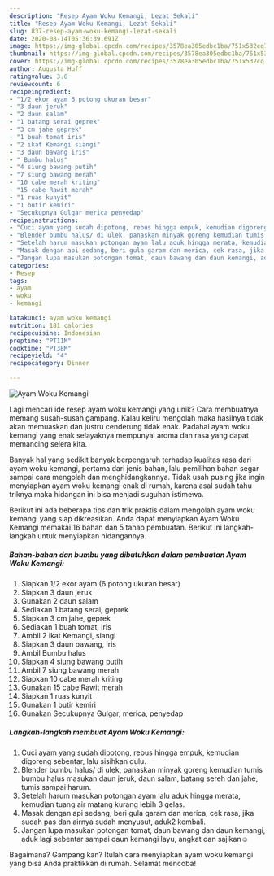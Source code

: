 ```yaml
---
description: "Resep Ayam Woku Kemangi, Lezat Sekali"
title: "Resep Ayam Woku Kemangi, Lezat Sekali"
slug: 837-resep-ayam-woku-kemangi-lezat-sekali
date: 2020-08-14T05:36:39.691Z
image: https://img-global.cpcdn.com/recipes/3578ea305edbc1ba/751x532cq70/ayam-woku-kemangi-foto-resep-utama.jpg
thumbnail: https://img-global.cpcdn.com/recipes/3578ea305edbc1ba/751x532cq70/ayam-woku-kemangi-foto-resep-utama.jpg
cover: https://img-global.cpcdn.com/recipes/3578ea305edbc1ba/751x532cq70/ayam-woku-kemangi-foto-resep-utama.jpg
author: Augusta Huff
ratingvalue: 3.6
reviewcount: 6
recipeingredient:
- "1/2 ekor ayam 6 potong ukuran besar"
- "3 daun jeruk"
- "2 daun salam"
- "1 batang serai geprek"
- "3 cm jahe geprek"
- "1 buah tomat iris"
- "2 ikat Kemangi siangi"
- "3 daun bawang iris"
- " Bumbu halus"
- "4 siung bawang putih"
- "7 siung bawang merah"
- "10 cabe merah kriting"
- "15 cabe Rawit merah"
- "1 ruas kunyit"
- "1 butir kemiri"
- "Secukupnya Gulgar merica penyedap"
recipeinstructions:
- "Cuci ayam yang sudah dipotong, rebus hingga empuk, kemudian digoreng sebentar, lalu sisihkan dulu."
- "Blender bumbu halus/ di ulek, panaskan minyak goreng kemudian tumis bumbu halus masukan daun jeruk, daun salam, batang sereh dan jahe, tumis sampai harum."
- "Setelah harum masukan potongan ayam lalu aduk hingga merata, kemudian tuang air matang kurang lebih 3 gelas."
- "Masak dengan api sedang, beri gula garam dan merica, cek rasa, jika sudah pas dan airnya sudah menyusut, aduk2 kembali."
- "Jangan lupa masukan potongan tomat, daun bawang dan daun kemangi, aduk lagi sebentar sampai daun kemangi layu, angkat dan sajikan☺️"
categories:
- Resep
tags:
- ayam
- woku
- kemangi

katakunci: ayam woku kemangi 
nutrition: 181 calories
recipecuisine: Indonesian
preptime: "PT11M"
cooktime: "PT38M"
recipeyield: "4"
recipecategory: Dinner

---
```



![Ayam Woku Kemangi](https://img-global.cpcdn.com/recipes/3578ea305edbc1ba/751x532cq70/ayam-woku-kemangi-foto-resep-utama.jpg)

Lagi mencari ide resep ayam woku kemangi yang unik? Cara membuatnya memang susah-susah gampang. Kalau keliru mengolah maka hasilnya tidak akan memuaskan dan justru cenderung tidak enak. Padahal ayam woku kemangi yang enak selayaknya mempunyai aroma dan rasa yang dapat memancing selera kita.



Banyak hal yang sedikit banyak berpengaruh terhadap kualitas rasa dari ayam woku kemangi, pertama dari jenis bahan, lalu pemilihan bahan segar sampai cara mengolah dan menghidangkannya. Tidak usah pusing jika ingin menyiapkan ayam woku kemangi enak di rumah, karena asal sudah tahu triknya maka hidangan ini bisa menjadi suguhan istimewa.


Berikut ini ada beberapa tips dan trik praktis dalam mengolah ayam woku kemangi yang siap dikreasikan. Anda dapat menyiapkan Ayam Woku Kemangi memakai 16 bahan dan 5 tahap pembuatan. Berikut ini langkah-langkah untuk menyiapkan hidangannya.

<!--inarticleads1-->

##### Bahan-bahan dan bumbu yang dibutuhkan dalam pembuatan Ayam Woku Kemangi:

1. Siapkan 1/2 ekor ayam (6 potong ukuran besar)
1. Siapkan 3 daun jeruk
1. Gunakan 2 daun salam
1. Sediakan 1 batang serai, geprek
1. Siapkan 3 cm jahe, geprek
1. Sediakan 1 buah tomat, iris
1. Ambil 2 ikat Kemangi, siangi
1. Siapkan 3 daun bawang, iris
1. Ambil  Bumbu halus
1. Siapkan 4 siung bawang putih
1. Ambil 7 siung bawang merah
1. Siapkan 10 cabe merah kriting
1. Gunakan 15 cabe Rawit merah
1. Siapkan 1 ruas kunyit
1. Gunakan 1 butir kemiri
1. Gunakan Secukupnya Gulgar, merica, penyedap




<!--inarticleads2-->

##### Langkah-langkah membuat Ayam Woku Kemangi:

1. Cuci ayam yang sudah dipotong, rebus hingga empuk, kemudian digoreng sebentar, lalu sisihkan dulu.
1. Blender bumbu halus/ di ulek, panaskan minyak goreng kemudian tumis bumbu halus masukan daun jeruk, daun salam, batang sereh dan jahe, tumis sampai harum.
1. Setelah harum masukan potongan ayam lalu aduk hingga merata, kemudian tuang air matang kurang lebih 3 gelas.
1. Masak dengan api sedang, beri gula garam dan merica, cek rasa, jika sudah pas dan airnya sudah menyusut, aduk2 kembali.
1. Jangan lupa masukan potongan tomat, daun bawang dan daun kemangi, aduk lagi sebentar sampai daun kemangi layu, angkat dan sajikan☺️




Bagaimana? Gampang kan? Itulah cara menyiapkan ayam woku kemangi yang bisa Anda praktikkan di rumah. Selamat mencoba!
